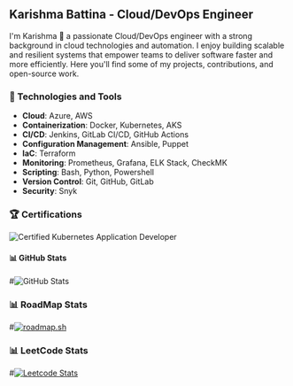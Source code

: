
## Karishma Battina - Cloud/DevOps Engineer

I'm Karishma 👋 a passionate Cloud/DevOps engineer with a strong background in cloud technologies and automation. I enjoy building scalable and resilient systems that empower teams to deliver software faster and more efficiently. Here you'll find some of my projects, contributions, and open-source work.

### 🔧 Technologies and Tools

- **Cloud**: Azure, AWS
- **Containerization**: Docker, Kubernetes, AKS
- **CI/CD**: Jenkins, GitLab CI/CD, GitHub Actions
- **Configuration Management**: Ansible, Puppet
- **IaC**: Terraform
- **Monitoring**: Prometheus, Grafana, ELK Stack, CheckMK
- **Scripting**: Bash, Python, Powershell
- **Version Control**: Git, GitHub, GitLab
- **Security**: Snyk


### 🏆 Certifications

![Certified Kubernetes Application Developer](https://img.shields.io/badge/Kubernetes%20Certified-Kubernetes-Application%20Developer-486C8D?style=for-the-badge)


#### 📊 GitHub Stats

#![GitHub Stats](https://github-readme-stats.vercel.app/api?username=mhmdio&show_icons=true&theme=radical)

### 📊 RoadMap Stats

#[![roadmap.sh](https://api.roadmap.sh/v1-badge/tall/645cbf295e197f85a2c3a804?variant=dark)](https://roadmap.sh)

### 📊 LeetCode Stats
#[![Leetcode Stats](https://leetcard.jacoblin.cool/mhmdio)](https://leetcode.com/mhmdio)
